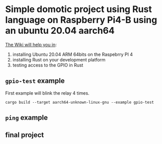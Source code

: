 # Simple domotic project using Rust language on Raspberry Pi4-B using an ubuntu 20.04 aarch64

[The Wiki will help you in](https://github.com/padonion/rust-raspberry-pi4-aarch64-domotic/wiki):

1. installing Ubuntu 20.04 ARM 64bits on the Raspebrry PI 4
2. installing Rust on your development platform
3. testing access to the GPIO in Rust

## `gpio-test` example

First example will blink the relay 4 times.

```
cargo build --target aarch64-unknown-linux-gnu --example gpio-test
```

## `ping` example

## final project
